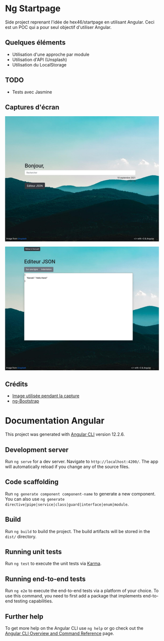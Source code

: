 # Ng Startpage

Side project reprenant l'idée de hex46/startpage en utilisant Angular.
Ceci est un POC qui a pour seul objectif d'utiliser Angular.

## Quelques éléments 
- Utilisation d'une approche par module
- Utilisation d'API (Unsplash)
- Utilisation du LocalStorage 

## TODO
- Tests avec Jasmine

## Captures d'écran  

![Page d'accueil](./screenshots/home.jpg)

![Editeur JSON](./screenshots/json.jpg)

## Crédits
- [Image utilisée pendant la capture](https://unsplash.com/photos/8wz1Q4Q_XAg)
- [ng-Bootstrap](https://ng-bootstrap.github.io/)

# Documentation Angular

This project was generated with [Angular CLI](https://github.com/angular/angular-cli) version 12.2.6.

## Development server

Run `ng serve` for a dev server. Navigate to `http://localhost:4200/`. The app will automatically reload if you change any of the source files.

## Code scaffolding

Run `ng generate component component-name` to generate a new component. You can also use `ng generate directive|pipe|service|class|guard|interface|enum|module`.

## Build

Run `ng build` to build the project. The build artifacts will be stored in the `dist/` directory.

## Running unit tests

Run `ng test` to execute the unit tests via [Karma](https://karma-runner.github.io).

## Running end-to-end tests

Run `ng e2e` to execute the end-to-end tests via a platform of your choice. To use this command, you need to first add a package that implements end-to-end testing capabilities.

## Further help

To get more help on the Angular CLI use `ng help` or go check out the [Angular CLI Overview and Command Reference](https://angular.io/cli) page.
